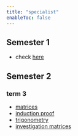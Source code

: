 ```yaml
---
title: "specialist"
enableToc: false
---
```


## Semester 1

- check [here](notes/archive/AEold/subsections/spec.md)

## Semester 2
### term 3
- [matrices](notes/AE/SPECIALIST/matrices.md)
- [induction proof](notes/AE/SPECIALIST/inductionProof.md)
- [trigonometry](notes/AE/SPECIALIST/trigonometry.md)
- [investigation matrices](notes/AE/SPECIALIST/investigation.md)